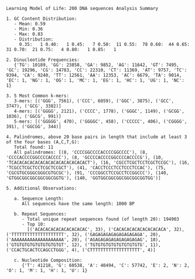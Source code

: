 
    Learning Model of Life: 200 DNA sequences Analysis Summary

    1. GC Content Distribution:
       - Mean: 0.59
       - Min: 0.36
       - Max: 0.83
       - Distribution:
         0.35:   1 0.40:   1 0.45:   7 0.50:  11 0.55:  78 0.60:  44 0.65:  31 0.70:  21 0.75:   4 0.80:   1 0.85:   1
    
    2. Dinucleotide Frequencies:
       {'TG': 10189, 'GG': 23858, 'GA': 9852, 'AG': 11642, 'GT': 7495, 'GC': 19296, 'CG': 14783, 'CC': 22310, 'CT': 11369, 'AT': 9757, 'TC': 9394, 'CA': 9240, 'TT': 12561, 'AA': 12353, 'AC': 6679, 'TA': 9014, 'EC': 1, 'NG': 1, 'OG': 1, 'MC': 1, 'EG': 1, 'HC': 1, 'UG': 1, 'NC': 1}
    
    3. 5 Most Common k-mers:
       3-mers: [('GGG', 7561), ('CCC', 6059), ('GGC', 3875), ('GCC', 3747), ('GCG', 3382)]
       4-mers: [('GGGG', 2121), ('CCCC', 1778), ('GGGC', 1149), ('GCGG', 1036), ('GGCG', 991)]
       5-mers: [('GGGGG', 470), ('GGGGC', 458), ('CCCCC', 406), ('CGGGG', 391), ('GGCGG', 344)]
    
    4. Palindromes, above 20 base pairs in length that include at least 3 of the four bases (A,C,T,G):
       Total found: 11
       All palindromes: [(8, 'CCCCGGCCCCACCCCGGCCCC'), (8, 'CCCCACCCCGGCCCCACCCC'), (8, 'GCCCCACCCCGGCCCCACCCCG'), (10, 'TCACACACACACACACACACACACACACACT'), (16, 'CGCCTCGCTCCTCGCTCCGC'), (16, 'TCGCCTCGCTCCTCGCTCCGCT'), (41, 'CACCTCCCTCCTCCCTCCAC'), (75, 'CGCGTGCGGGCGGGCGTGCGC'), (91, 'CCCGGCCTCCGCCTCCGGCCC'), (140, 'GTGGCGGCGGCGGCGGCGGTG'), (140, 'GGTGGCGGCGGCGGCGGCGGTGG')]
    
    5. Additional Observations:
       
       a. Sequence Length:
          All sequences have the same length: 1000 BP
       
       b. Repeat Sequences:
          - Total unique repeat sequences found (of length 20): 194903
          - Top 10:
            [('ACACACACACACACACACAC', 33), ('CACACACACACACACACACA', 32), ('TTTTTTTTTTTTTTTTTTTT', 32), ('GAGAGAGAGAGAGAGAGAGA', 20), ('AAAAAAAAAAAAAAAAAAAA', 20), ('AGAGAGAGAGAGAGAGAGAG', 18), ('GTGTGTGTGTGTGTGTGTGT', 12), ('TGTGTGTGTGTGTGTGTGTG', 11), ('CCACTGCACTCCAGCCTGGG', 4), ('CTTTTTTTTTTTTTTTTTTT', 4)]
       
       c. Nucleotide Composition:
          {'T': 41218, 'G': 60538, 'A': 40494, 'C': 57742, 'E': 2, 'N': 2, 'O': 1, 'M': 1, 'H': 1, 'U': 1}
    